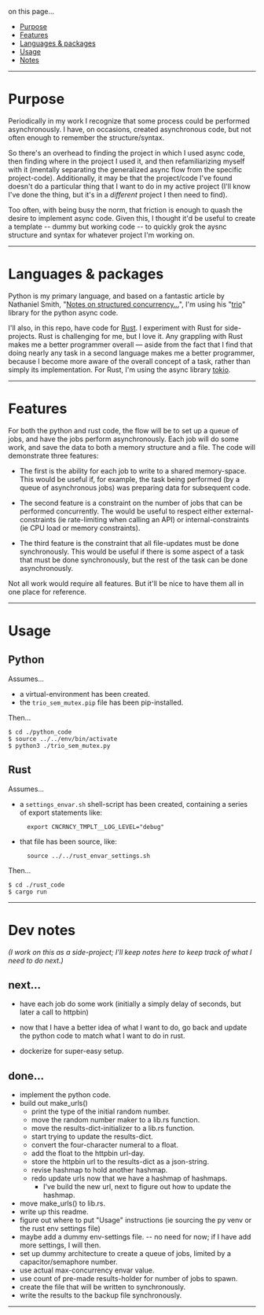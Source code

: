 on this page...

- [Purpose](#purpose)
- [Features](#features)
- [Languages & packages](#languages--packages)
- [Usage](#usage)
- [Notes](#working-notes)

---

# Purpose

Periodically in my work I recognize that some process could be performed asynchronously. I have, on occasions, created asynchronous code, but not often enough to remember the structure/syntax. 

So there's an overhead to finding the project in which I used async code, then finding where in the project I used it, and then refamiliarizing myself with it (mentally separating the generalized async flow from the specific project-code). Additionally, it may be that the project/code I've found doesn't do a particular thing that I want to do in my active project (I'll know I've done the thing, but it's in a _different_ project I then need to find). 

Too often, with being busy the norm, that friction is enough to quash the desire to implement async code. Given this, I thought it'd be useful to create a template -- dummy but working code -- to quickly grok the aysnc structure and syntax for whatever project I'm working on.

---

# Languages & packages

Python is my primary language, and based on a fantastic article by Nathaniel Smith, "[Notes on structured concurrency...][NT.]", I'm using his "[trio][TR.]" library for the python async code.

[NT.]: <https://vorpus.org/blog/notes-on-structured-concurrency-or-go-statement-considered-harmful/> "article"
[TR.]: <https://github.com/python-trio/trio> "trio"

I'll also, in this repo, have code for [Rust][RU.]. I experiment with Rust for side-projects. Rust is challenging for me, but I love it. Any grappling with Rust makes me a better programmer overall — aside from the fact that I find that doing nearly any task in a second language makes me a better programmer, because I become more aware of the overall concept of a task, rather than simply its implementation. For Rust, I'm using the async library [tokio][TO.].

[RU.]: <https://www.rust-lang.org/> "Rust"
[TO.]: <https://tokio.rs/> "tokio"

---

# Features

For both the python and rust code, the flow will be to set up a queue of jobs, and have the jobs perform asynchronously. Each job will do some work, and save the data to both a memory structure and a file. The code will demonstrate three features:

- The first is the ability for each job to write to a shared memory-space. This would be useful if, for example, the task being performed (by a queue of asynchronous jobs) was preparing data for subsequent code.

- The second feature is a constraint on the number of jobs that can be performed concurrently. The would be useful to respect either external-constraints (ie rate-limiting when calling an API) or internal-constraints (ie CPU load or memory constraints).

- The third feature is the constraint that all file-updates must be done synchronously. This would be useful if there is some aspect of a task that must be done synchronously, but the rest of the task can be done asynchronously.

Not all work would require all features. But it'll be nice to have them all in one place for reference.

---


# Usage 

## Python

Assumes...
- a virtual-environment has been created.
- the `trio_sem_mutex.pip` file has been pip-installed.

Then...

```
$ cd ./python_code
$ source ../../env/bin/activate
$ python3 ./trio_sem_mutex.py
```

## Rust

Assumes...
- a `settings_envar.sh` shell-script has been created, containing a series of export statements like:
    
        export CNCRNCY_TMPLT__LOG_LEVEL="debug"

- that file has been source, like: 

        source ../../rust_envar_settings.sh

Then...

```
$ cd ./rust_code
$ cargo run
```

---


# Dev notes

_(I work on this as a side-project; I'll keep notes here to keep track of what I need to do next.)_

## next...

- have each job do some work (initially a simply delay of seconds, but later a call to httpbin) 
- now that I have a better idea of what I want to do, go back and update the python code to match what I want to do in rust.

- dockerize for super-easy setup.


## done...

- implement the python code.
- build out make_urls()
    - print the type of the initial random number.
    - move the random number maker to a lib.rs function.
    - move the results-dict-initializer to a lib.rs function.
    - start trying to update the results-dict.
    - convert the four-character numeral to a float.
    - add the float to the httpbin url-day.
    - store the httpbin url to the results-dict as a json-string.
    - revise hashmap to hold another hashmap.
    - redo update urls now that we have a hashmap of hashmaps.
        - I've build the new url, next to figure out how to update the hashmap.
- move make_urls() to lib.rs.
- write up this readme.
- figure out where to put "Usage" instructions (ie sourcing the py venv or the rust env settings file)
- maybe add a dummy env-settings file. -- no need for now; if I have add more settings, I will then.
- set up dummy architecture to create a queue of jobs, limited by a capacitor/semaphore number.
- use actual max-concurrency envar value.
- use count of pre-made results-holder for number of jobs to spawn.
- create the file that will be written to synchronously.
- write the results to the backup file synchronously.

---
